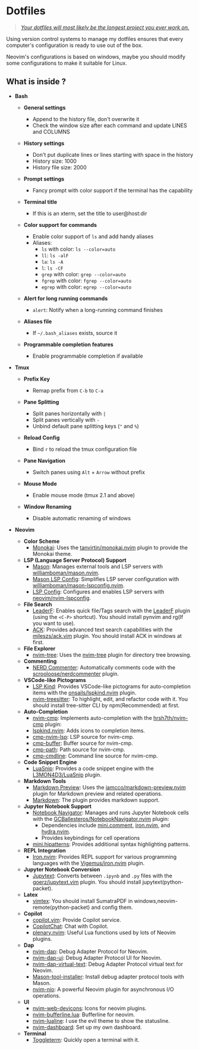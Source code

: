 # Dotfiles

> [*Your dotfiles will most likely be the longest project you ever work on.*](https://www.anishathalye.com/2014/08/03/managing-your-dotfiles/)

Using version control systems to manage my dotfiles ensures that every computer's configuration is ready to use out of the box. 

Neovim's configurations is based on windows, maybe you should modify some configurations to make it suitable for Linux.

## What is inside ?

- **Bash**
    - **General settings**
      - Append to the history file, don't overwrite it
      - Check the window size after each command and update LINES and COLUMNS

    - **History settings**
      - Don't put duplicate lines or lines starting with space in the history
      - History size: 1000
      - History file size: 2000

    - **Prompt settings**
      - Fancy prompt with color support if the terminal has the capability

    - **Terminal title**
      - If this is an xterm, set the title to user@host:dir

    - **Color support for commands**
      - Enable color support of `ls` and add handy aliases
      - Aliases:
        - `ls` with color: `ls --color=auto`
        - `ll`: `ls -alF`
        - `la`: `ls -A`
        - `l`: `ls -CF`
        - `grep` with color: `grep --color=auto`
        - `fgrep` with color: `fgrep --color=auto`
        - `egrep` with color: `egrep --color=auto`

    - **Alert for long running commands**
      - `alert`: Notify when a long-running command finishes

    - **Aliases file**
      - If `~/.bash_aliases` exists, source it

    - **Programmable completion features**
      - Enable programmable completion if available

- **Tmux**
    - **Prefix Key**
      - Remap prefix from `C-b` to `C-a`

    - **Pane Splitting**
      - Split panes horizontally with `|`
      - Split panes vertically with `-`
      - Unbind default pane splitting keys (`"` and `%`)

    - **Reload Config**
      - Bind `r` to reload the tmux configuration file

    - **Pane Navigation**
      - Switch panes using `Alt` + `Arrow` without prefix

    - **Mouse Mode**
      - Enable mouse mode (tmux 2.1 and above)

    - **Window Renaming**
      - Disable automatic renaming of windows

- **Neovim**
    - **Color Scheme**
        - [Monokai](https://github.com/tanvirtin/monokai.nvim): Uses the [tanvirtin/monokai.nvim](https://github.com/tanvirtin/monokai.nvim) plugin to provide the Monokai theme.
    - **LSP (Language Server Protocol) Support**
        - [Mason](https://github.com/williamboman/mason.nvim): Manages external tools and LSP servers with [williamboman/mason.nvim](https://github.com/williamboman/mason.nvim).
        - [Mason LSP Config](https://github.com/williamboman/mason-lspconfig.nvim): Simplifies LSP server configuration with [williamboman/mason-lspconfig.nvim](https://github.com/williamboman/mason-lspconfig.nvim).
        - [LSP Config](https://github.com/neovim/nvim-lspconfig): Configures and enables LSP servers with [neovim/nvim-lspconfig](https://github.com/neovim/nvim-lspconfig).
    - **File Search**
        - [LeaderF](https://github.com/Yggdroot/LeaderF): Enables quick file/Tags search with the [LeaderF](https://github.com/Yggdroot/LeaderF) plugin (using the `<C-P>` shortcut). You should install pynvim and rg(If you want to use).
        - [ACK](https://github.com/mileszs/ack.vim): Provides advanced text search capabilities with the [mileszs/ack.vim](https://github.com/mileszs/ack.vim) plugin. You should install ACK in windows at first.
    - **File Explorer**
        - [nvim-tree](https://github.com/nvim-tree/nvim-tree.lua): Uses the [nvim-tree](https://github.com/nvim-tree/nvim-tree.lua) plugin for directory tree browsing.
    - **Commenting**
        - [NERD Commenter](https://github.com/preservim/nerdcommenter): Automatically comments code with the [scrooloose/nerdcommenter](https://github.com/preservim/nerdcommenter) plugin.
    - **VSCode-like Pictograms**
        - [LSP Kind](https://github.com/onsails/lspkind.nvim): Provides VSCode-like pictograms for auto-completion items with the [onsails/lspkind.nvim](https://github.com/onsails/lspkind.nvim) plugin.
        - [nvim-treesitter](https://github.com/nvim-treesitter/nvim-treesitter): To highlight, edit, and refactor code with it. You should install tree-sitter CLI by npm(Recommended) at first.
    - **Auto-Completion**
        - [nvim-cmp](https://github.com/hrsh7th/nvim-cmp): Implements auto-completion with the [hrsh7th/nvim-cmp](https://github.com/hrsh7th/nvim-cmp) plugin:
        - [lspkind.nvim](https://github.com/onsails/lspkind.nvim): Adds icons to completion items.
        - [cmp-nvim-lsp](https://github.com/hrsh7th/cmp-nvim-lsp): LSP source for nvim-cmp.
        - [cmp-buffer](https://github.com/hrsh7th/cmp-buffer): Buffer source for nvim-cmp.
        - [cmp-path](https://github.com/hrsh7th/cmp-path): Path source for nvim-cmp.
        - [cmp-cmdline](https://github.com/hrsh7th/cmp-cmdline): Command line source for nvim-cmp.
    - **Code Snippet Engine**
        - [LuaSnip](https://github.com/L3MON4D3/LuaSnip): Provides a code snippet engine with the [L3MON4D3/LuaSnip](https://github.com/L3MON4D3/LuaSnip) plugin.
    - **Markdown Tools**
        - [Markdown Preview](https://github.com/iamcco/markdown-preview.nvim): Uses the [iamcco/markdown-preview.nvim](https://github.com/iamcco/markdown-preview.nvim) plugin for Markdown preview and related operations.
        - [Markdown](https://github.com/preservim/vim-markdown): The plugin provides markdown support.
    - **Jupyter Notebook Support**
        - [Notebook Navigator](https://github.com/GCBallesteros/NotebookNavigator.nvim): Manages and runs Jupyter Notebook cells with the [GCBallesteros/NotebookNavigator.nvim](https://github.com/GCBallesteros/NotebookNavigator.nvim) plugin:
          - Dependencies include [mini.comment](https://github.com/echasnovski/mini.comment), [iron.nvim](https://github.com/echasnovski/mini.comment), and [hydra.nvim](https://github.com/anuvyklack/hydra.nvim).
          - Provides keybindings for cell operations
        - [mini.hipatterns](https://github.com/echasnovski/mini.hipatterns): Provides additional syntax highlighting patterns.
    - **REPL Integration**
        - [Iron.nvim](https://github.com/Vigemus/iron.nvim): Provides REPL support for various programming languages with the [Vigemus/iron.nvim](https://github.com/Vigemus/iron.nvim) plugin.
    - **Jupyter Notebook Conversion**
        - [Jupytext](https://github.com/GCBallesteros/jupytext.nvim): Converts between `.ipynb` and `.py` files with the [goerz/jupytext.vim](https://github.com/GCBallesteros/jupytext.nvim) plugin. You should install jupytext(python-packet).
    - **Latex**
        - [vimtex](https://github.com/lervag/vimtex): You should install SumatraPDF in windows,neovim-remote(python-packet) and config them. 
    - **Copilot**
        - [copilot.vim](https://github.com/github/copilot.vim): Provide Copilot service.
        - [CopilotChat](https://github.com/CopilotC-Nvim/CopilotChat.nvim): Chat with Copilot.
        - [plenary.nvim](https://github.com/nvim-lua/plenary.nvim): Useful Lua functions used by lots of Neovim plugins.
    - **Dap**
        - [nvim-dap](https://github.com/mfussenegger/nvim-dap): Debug Adapter Protocol for Neovim.
        - [nvim-dap-ui](https://github.com/rcarriga/nvim-dap-ui): Debug Adapter Protocol UI for Neovim.
        - [nvim-dap-virtual-text](https://github.com/theHamsta/nvim-dap-virtual-text): Debug Adapter Protocol virtual text for Neovim.
        - [Mason-tool-installer](https://github.com/WhoIsSethDaniel/mason-tool-installer.nvim): Install debug adapter protocol tools with Mason.
        - [nvim-nio](https://github.com/niobium/nvim-nio): A powerful Neovim plugin for asynchronous I/O operations.
    - **UI**
        - [nvim-web-devicons](https://github.com/nvim-tree/nvim-web-devicons): Icons for neovim plugins.
        - [nvim-bufferline.lua](https://github.com/girishji/bufline.vim): Bufferline for neovim.
        - [nvim-lualine](https://github.com/nvim-lualine/lualine.nvim): I use the evil theme to show the statusline.
        - [nvim-dashboard](https://github.com/nvimdev/dashboard-nvim): Set up my own dashboard.
    - **Terminal**
        - [Toggleterm](https://github.com/akinsho/toggleterm.nvim): Quickly open a terminal with it.
